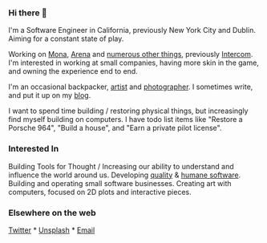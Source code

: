 ### Hi there 👋

I'm a Software Engineer in California, previously New York City and Dublin. Aiming for a constant state of play.

Working on [Mona](https://mo.na), [Arena](https://arenahq.io) and [numerous other things](https://devin.website/work), previously [Intercom](https://intercom.com). I'm interested in working at small companies, having more skin in the game, and owning the experience end to end.

I'm an occasional backpacker, [artist](https://devin.website/art) and [photographer](https://devin.website/photos). I sometimes write, and put it up on my [blog](https://devin.website/words).

I want to spend time building / restoring physical things, but increasingly find myself building on computers. I have todo list items like "Restore a Porsche 964", "Build a house", and "Earn a private pilot license".

### Interested In
Building Tools for Thought / Increasing our ability to understand and influence the world around us.
Developing [quality](https://devin.website/tags/software) & [humane software](https://devin.website/tags/humane-software).
Building and operating small software businesses.
Creating art with computers, focused on 2D plots and interactive pieces.

### Elsewhere on the web

[Twitter](https://twitter.com/devinmcgloin) * [Unsplash](https://unsplash.com/@devinmcgloin) * [Email](mailto:devin@mcgloin.email)
